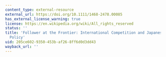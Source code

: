 ```yaml
---
content_type: external-resource
external_url: https://doi.org/10.1111/1468-2478.00085
has_external_license_warning: true
license: https://en.wikipedia.org/wiki/All_rights_reserved
status: ''
title: 'Follower at the Frontier: International Competition and Japanese Industrial
  Policy'
uid: 205ce602-9350-453b-af26-8ff6d0d3dd43
wayback_url: ''
---
```

